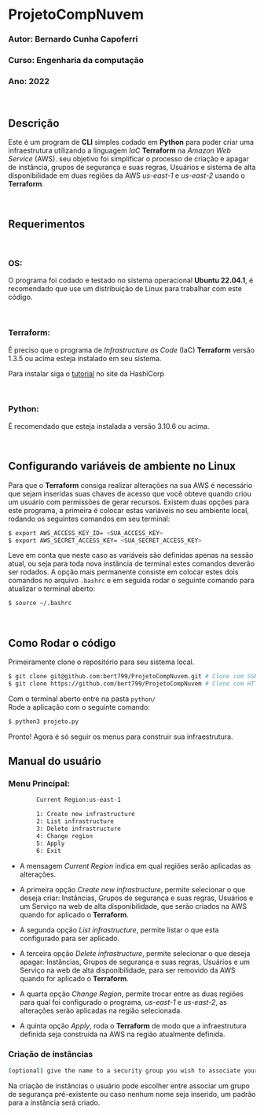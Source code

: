 # ProjetoCompNuvem

### Autor: Bernardo Cunha Capoferri
### Curso: Engenharia da computação
### Ano: 2022
<br/>

## Descrição
Este é um program de **CLI** simples codado em **Python** para poder criar uma infraestrutura utilizando a linguagem *IaC* **Terraform** na *Amazon Web Service* (AWS). seu objetivo foi simplificar o processo de criação e apagar de instância, grupos de segurança e suas regras, Usuários e sistema de alta disponibilidade em duas regiões da AWS *us-east-1* e *us-east-2*  usando o **Terraform**.

<br/>

## Requerimentos

<br/>

### OS:
O programa foi codado e testado no sistema operacional **Ubuntu 22.04.1**, é recomendado que use um distribuição de Linux para trabalhar com este código.

<br/>

### Terraform:
É preciso que o programa de *Infrastructure as Code* (IaC) **Terraform** versão 1.3.5 ou acima esteja instalado em seu sistema. 

Para instalar siga o [tutorial](https://developer.hashicorp.com/terraform/tutorials/aws-get-started/install-cli) no site da HashiCorp

<br/>

### Python:
É recomendado que esteja instalada a versão 3.10.6 ou acima.

<br/>

## Configurando variáveis de ambiente no Linux
Para que o **Terraform** consiga realizar alterações na sua AWS é necessário que sejam inseridas suas
chaves de acesso que você obteve quando criou um usuário com permissões de gerar recursos. Existem duas opções para este programa, a primeira é colocar estas variáveis no seu ambiente local, rodando os seguintes comandos em seu terminal:  
```sh
$ export AWS_ACCESS_KEY_ID= <SUA_ACCESS_KEY>
$ export AWS_SECRET_ACCESS_KEY= <SUA_SECRET_ACCESS_KEY>
```
Leve em conta que neste caso as variáveis são definidas apenas na sessão atual, ou seja para toda nova instância de terminal estes comandos deverão ser rodados. A opção mais permanente consiste em colocar estes dois comandos no arquivo `.bashrc` e em seguida rodar o seguinte comando para atualizar o terminal aberto:
```sh
$ source ~/.bashrc
```
<br>

## Como Rodar o código
Primeiramente clone o repositório para seu sistema local.  
```sh
$ git clone git@github.com:bert799/ProjetoCompNuvem.git # Clone com SSH (recomendado)
$ git clone https://github.com/bert799/ProjetoCompNuvem # Clone com HTTPS
```
Com o terminal aberto entre na pasta `python/`  
Rode a aplicação com o seguinte comando:
```sh
$ python3 projeto.py
```
Pronto! Agora é só seguir os menus para construir sua infraestrutura.  

## Manual do usuário

### Menu Principal:
```sh
        Current Region:us-east-1

        1: Create new infrastructure
        2: List infrastructure
        3: Delete infrastructure
        4: Change region
        5: Apply
        6: Exit
```
- A mensagem *Current Region* indica em qual regiões serão aplicadas as alterações.

- A primeira opção *Create new infrastructure*, permite selecionar o que deseja criar: Instâncias, Grupos de segurança e suas regras, Usuários e um Serviço na web de alta disponibilidade, que serão criados na AWS quando for aplicado o **Terraform**.  

- A segunda opção *List infrastructure*, permite listar o que esta configurado para ser aplicado.

- A terceira opção *Delete infrastructure*, permite selecionar o que deseja apagar: Instâncias, Grupos de segurança e suas regras, Usuários e um Serviço na web de alta disponibilidade, para ser removido da AWS quando for aplicado o **Terraform**. 

- A quarta opção *Change Region*, permite trocar entre as duas regiões para qual foi configurado o programa, *us-east-1* e *us-east-2*, as alterações serão aplicadas na região selecionada.

- A quinta opção *Apply*, roda o **Terraform** de modo que a infraestrutura definida seja construida na AWS na região atualmente definida.  

### Criação de instâncias
```sh
(optional) give the name to a security group you wish to associate your instance with: 
```
Na criação de instâncias o usuário pode escolher entre associar um grupo de segurança pré-existente ou caso nenhum nome seja inserido, um padrão para a instância será criado.
